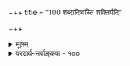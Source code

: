 +++
title = "100 शब्दादिष्वस्ति शक्तिर्यदि"

+++
<details><summary>मूलम्</summary>

शब्दादिष्वस्ति शक्तिर्यदि कथमिव न द्रव्यतैषां गुणित्वे सा चेन्नास्त्येषु कार्यं किमपि कथमितः स्यादितीदं न युक्तम् ।  
शक्तिश्शक्ता न वेति स्वयमवमृशतः स्वोक्तदोषप्रसङ्गे निस्तारश्चेत्स्वभावात् फणिमरणमिह प्रस्तुते किं प्रवृत्तम् ॥ १०० ॥
</details>

<details><summary>वरदार्य-सर्वाङ्कषा - १००</summary>

778 

[शक्तेरद्रव्यत्वम् ] 

460. 

शब्दादिष्वस्ति शक्तिर्यदि, कथमिव न द्रव्यतैषां गुणित्वे ? 

सा चेन्नास्त्येषु, कार्यं किमपि कथमितः स्यादितीदं न युक्तम् । शक्तिः शक्ता न वेति स्वयमवमृशतः स्वोक्तदोषप्रसङ्गे 

निस्तारश्चेत् स्वभावात्, फणिमरणमिह प्रस्तुते किं प्रवृत्तम् ॥100॥ 

शक्तेरतिरिक्तत्त्वे, तस्याः कुत्रान्तर्भावः ? न द्रव्ये? कार्योपयोग्यपृथक्सिद्धविशेषणं शक्तिरिति लक्षणकरणेन, जगति कारणत्वस्य केवलान्वयित्वेन सर्वपदार्थवृत्तित्वावश्यकत्वेन, अद्रव्येष्वपि शक्तेरावश्यकत्वात् । यद्यद्रव्यम्, तर्हि अद्रव्ये अद्रव्यान्तरस्यासंभवः । तृतीयस्तु वर्गो नास्त्येवेति शङ्कां समाधत्ते - शब्दादिष्विति । शक्तिः यदि अद्रव्येषु शब्दादिषु अस्ति, तर्हि **एषाम्** = शब्दादीनाम् **गुणित्वे** = अद्रव्याधारत्वे **द्रव्यता** = द्रव्यत्वम् कथं **न** = कथं न स्यात् ? गुणवत्त्वमेव खलु द्रव्यलक्षणम् । यदि **एषु** = शब्दादिषु **सा** = शक्तिः नास्ति चेत्, **इतः** = एभ्यः शब्दादिभ्यः किमपि कार्यम् कथं स्यात् ? शक्त्यभावादेव । द्रव्याद्रव्यातिरिक्तं तु तत्त्वमेव नास्ति इतीदं तु न युक्तम् । कुतः ? शक्तिः **शक्ता** = शक्तिमती, न वा ? इति स्वयम् **अवमृशतः** = विमर्शने कृते सति, स्वोक्तदोषप्रसङ्गे - यदि शक्तिः शक्तिमती, तर्हि शक्तिः द्रव्यं स्यात् । यदि न, तर्हि तस्याः कार्यं किमपि न स्यादित्यापादने कृते **स्वभावात्** =शक्तौ अतिरिक्तशक्त्यङ्गीकारो नास्त्येव, अनवस्था प्रसङ्गात् । अतः कार्यजनकत्वं, शक्तेः स्वभावः, न तत्र शक्त्यन्तरापेक्षा इति निस्तारश्चेत् इह **प्रस्तुते** = शब्दादेरद्रव्यत्वं न स्यादित्याद्याक्षेपे **फणिमरणम्** = सर्पमारणं प्रवृत्तं किम् ? सर्पमारणं यथा निर्दयया क्रियते, तथा शक्तिनिराकरणं कर्तव्यं किम् ? अतो यथासंभवं निर्वाह्यताम् ॥ 

1 



ननु कोऽयं न्यायः ? श्रुतिर्हि शक्तेः द्रव्यत्वमद्रव्यत्वं वा, अतिरिक्तत्वमनतिरिक्तत्वं वा न विचारयति । इदं सर्वं व्याख्यातॄणामेव विजृम्भणम् । 'निशितः खलु खड्गः छेदने शक्तः, अनिशितः न शक्तः' इति खलु दृश्यते । तेन ज्ञायते कारणस्य सामीचीन्यमेव शक्तिपदस्यार्थ इति । बद्धपादः पुरुषो गन्तुं न शक्नोति । किं तत्रातिरिक्ता शक्तिर्दृश्यते ? गमनप्रतिबन्धको बन्धः । प्रतिबन्धकेऽसति गच्छत्येव । किं बहुना ? अबद्धपादोऽपि उपविष्टः पुरुषो न गच्छति । तस्य किं गमनशक्तिरस्ति, उत न? तिष्ठन्नपि यदि नेच्छति, तदा न गच्छति शक्त एव, निशितोऽपि खड्गः पुरुषानधिष्ठितो न किञ्चिच्छिनत्ति । किं स खड्ग : छेदने शक्तः, उत न शक्तः ? क्रियावेशाभावान्न छिनत्तीति चेत्, तर्हि शक्तिपदार्थः कः ? न हि शक्तिः चक्षुषा दृश्यते । दण्डचक्रादिकं हि पुरुषाधिष्ठितं चेत् घटोत्पादने शक्तं भवति । अन्यदा तु न शक्तम् । दण्डः खलु पुरुषाधिष्ठतोऽपि कदाचित् घटं जनयति, कदाचित्तु घटं नाशयति च । किं दण्डः घटे शक्तः, उत घटनाशने ? परस्परविरुद्धा शक्तिः कथमेकत्र समवेयात् ? ननु विरुद्धा स्वरूपयोग्यता वा कथमेकस्य स्यादिति चेत्, अयं तु प्रश्नः सर्वत्रापि जागरूकः । वायुः अग्नेस्सखा वा शत्रुर्वा ? तैलं दीपस्य प्राणो वा, प्राणहारि वा? किमन्नं नरस्य जीवातुः, उत मृत्युः ? अत इदं सर्वं पुरुषप्रयत्नविशेषकालेश्वरादृष्टाद्यधीनं 

461. 

779 

[ संस्कारनिरूपणम् ] 

बाह्याक्षादेरवृत्तौ चिरविदितमपि स्मर्यते येन, सोऽयं 

संस्कारस्तुल्यदृष्टिप्रभृतिसहकृतश्चेतसः साह्यकारी । 

नासौ पूर्वानुभूतिः; कथमुपकुरुतां सा पुरैव प्रणष्टा ? 



तुल्यादेर्नापि दृष्टिः; कथमनवगते सा स्मृतिं नैव कुर्यात् ? ॥101॥ 

यथानुभवं निर्वाह्यं सर्वैरपि । अतस्साधनानां समीचीनतैव शक्तिः । सैव स्वरूपयोग्यतेत्युच्यते । फलोपधानं तु तत्तत्पुरुषकालेश्वरादृष्टाद्यधीनमिति शक्तिर्नातिरिक्तः पदार्थः । अधिकमग्रे (श्लो. 120) भविष्यति ॥ 

अपि च ‘कार्योपयोग्यपृथक्सिद्धविशेषणं शक्तिः' इति लक्षणमुच्यते । द्रव्याणां चेतनादीनामपि शक्तिरूपत्वमुच्यते ' विष्णुशक्तिः परा प्रोक्ता क्षेत्रज्ञाख्या तथाऽपरा' इत्यादाविति प्रसिद्धम् । तर्हि शक्तेरत्राद्रव्यत्वं कथम्? 

एतादृशः संकटस्तु समानो दृश्यते, बत । वदन्तु तार्किकास्त्वेते रूपे रूपं भवेन्न वा? । 

यदि स्यात् द्रव्यमेतत्स्यात् न स्याच्चेच्चाक्षुषं कथम् ? । इत्यादयस्तु वादाश्च सर्वत्रापि समा मताः ॥ स्वतो निर्वाहकत्वं तु केषाञ्चित् कुत्रचिद्भवेत् । इति निर्वाह्यमेतत्तु सर्वत्रापि समं त्विदम् ॥ वस्तुतस्त्विदमध्यात्मशास्त्रं सर्वोत्तमं मतम् । अध्यात्मविद्या विद्यानामित्याह भगवान् स्वयम् ॥ शास्त्राणां किल मर्यादा वर्तते नात्र संशयः । तदतिक्रमणे क्लेशोऽनिवार्यः स्यान्न संशयः ॥ इदमध्यात्मशास्त्रं तु न लोकायतमुच्यते । कालान्तरे तु सांकर्यं शास्त्राणां हन्त दृश्यते ॥ सर्वं हि संकेतमयं जातं कालप्रभावतः । सुभगाभिक्षुकन्यायः सर्वत्र प्रसृतोऽभवत् ॥ सर्वमुच्छृंखलमभूत् हेतुवादप्रभावतः । क्रमशो गलितं ज्ञानं विज्ञानं कुत्र वा गतम् ! ॥ आचार्या अपि किं कुर्युः तत्त्वज्ञा अपि वस्तुतः । तदात्वे खल्वियं गाथा समभूत् सत्यवादिनी ॥ गुरोश्शापस्तु शिष्यः स्यात् भक्तो भगवतस्तथा । धर्मसंकटहेतुत्वादित्याद्या सार्वकालिकी ॥ कालोऽयमागतस्त्यक्त्वा सर्वमन्यद्विचिन्त्यताम् । सत्यमन्विष्यतां तूर्णं नान्या गतिरिहास्ति नः ॥ भारो महान् पण्डितानां विप्राणां च विशेषतः । ज्ञानं विज्ञानमास्तिक्यं विप्राणां समुदीरितम् ॥ द्वयं संपाद्यतां शीघ्रं सर्वकेशहरं नृणाम् । स्वपरोत्तारकं विष्णोः प्रसादं निरुपाधिकम् ॥ १०० ॥
</details>
